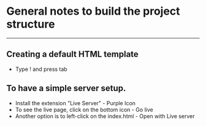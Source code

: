 <h1>General notes to build the project structure</h1>
<hr>

<h2>Creating a default HTML template</h2>
<ul>
    <li> Type ! and press tab</li>
</ul>

<h2>To have a simple server setup.</h2>
<ul>
    <li>Install the extension "Live Server" - Purple Icon</li>
    <li>To see the live page, click on the bottom icon - Go live</li>
    <li>Another option is to left-click on the index.html - Open with Live server </li>
</ul>